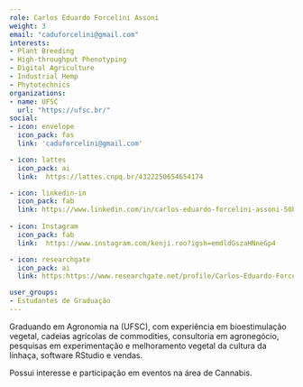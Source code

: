 ```yaml
---
role: Carlos Eduardo Forcelini Assoni 
weight: 3
email: "caduforcelini@gmail.com"
interests:
- Plant Breeding  
- High-throughput Phenotyping  
- Digital Agriculture  
- Industrial Hemp  
- Phytotechnics
organizations:
- name: UFSC
  url: "https://ufsc.br/"
social:
- icon: envelope
  icon_pack: fas
  link: 'caduforcelini@gmail.com'

- icon: lattes
  icon_pack: ai
  link:  https://lattes.cnpq.br/4322250654654174

- icon: linkedin-in
  icon_pack: fab
  link: https://www.linkedin.com/in/carlos-eduardo-forcelini-assoni-50b78a26a/
  
- icon: Instagram
  icon_pack: fab
  link:  https://www.instagram.com/kenji.roo?igsh=emdldGszaHNneGp4  

- icon: researchgate
  icon_pack: ai
  link: https:https://www.researchgate.net/profile/Carlos-Eduardo-Forcelni-Assoni

user_groups:
- Estudantes de Graduação
---
```


Graduando em Agronomia na (UFSC), com experiência em bioestimulação vegetal, cadeias agrícolas de commodities, consultoria em agronegócio, pesquisas em experimentação e melhoramento vegetal da cultura da linhaça, software RStudio e vendas. 

Possui interesse e participação em eventos na área de Cannabis.
